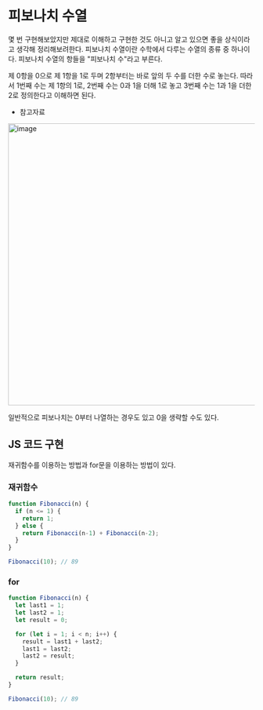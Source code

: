 # 피보나치 수열
몇 번 구현해보았지만 제대로 이해하고 구현한 것도 아니고 알고 있으면 좋을 상식이라고 생각해 정리해보려한다.
피보나치 수열이란 수학에서 다루는 수열의 종류 중 하나이다.
피보나치 수열의 항들을 "피보나치 수"라고 부른다.

제 0항을 0으로 제 1항을 1로 두며 2항부터는 바로 앞의 두 수를 더한 수로 놓는다.
따라서 1번째 수는 제 1항의 1로, 2번째 수는 0과 1을 더해 1로 놓고 3번째 수는 1과 1을 더한 2로 정의한다고 이해하면 된다.

* 참고자료

<img width="575" alt="image" src="https://github.com/likegitman/IL/assets/105215297/11b6f444-1e0b-438c-bca8-7411d60afeb8">

일반적으로 피보나치는 0부터 나열하는 경우도 있고 0을 생략할 수도 있다.

## JS 코드 구현
재귀함수를 이용하는 방법과 for문을 이용하는 방법이 있다.

### 재귀함수
```js
function Fibonacci(n) {
  if (n <= 1) {
    return 1;
  } else {
    return Fibonacci(n-1) + Fibonacci(n-2);
  }
}

Fibonacci(10); // 89
```

### for
```js
function Fibonacci(n) {
  let last1 = 1;
  let last2 = 1;
  let result = 0;

  for (let i = 1; i < n; i++) {
    result = last1 + last2;
    last1 = last2;
    last2 = result;
  }

  return result;
}

Fibonacci(10); // 89
```
